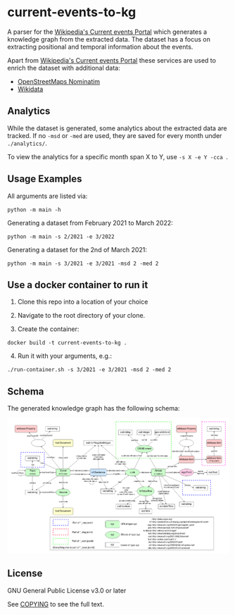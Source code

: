 # current-events-to-kg
A parser for the [Wikipedia's Current events Portal](https://en.wikipedia.org/wiki/Portal:Current_events) which generates a knowledge graph from the extracted data. The dataset has a focus on extracting positional and temporal information about the events.

Apart from [Wikipedia's Current events Portal](https://en.wikipedia.org/wiki/Portal:Current_events) these services are used to enrich the dataset with additional data:
- [OpenStreetMaps Nominatim](https://nominatim.openstreetmap.org)
- [Wikidata](https://www.wikidata.org)


## Analytics
While the dataset is generated, some analytics about the extracted data are tracked.
If no `-msd` or `-med` are used, they are saved for every month under `./analytics/`.

To view the analytics for a specific month span X to Y, use `-s X -e Y -cca `.

## Usage Examples
All arguments are listed via:
```
python -m main -h
```

Generating a dataset from February 2021 to March 2022:
```
python -m main -s 2/2021 -e 3/2022
```

Generating a dataset for the 2nd of March 2021:
```
python -m main -s 3/2021 -e 3/2021 -msd 2 -med 2
```

## Use a docker container to run it
1. Clone this repo into a location of your choice

2. Navigate to the root directory of your clone.

3. Create the container:
```
docker build -t current-events-to-kg .
```

4. Run it with your arguments, e.g.:
```
./run-container.sh -s 3/2021 -e 3/2021 -msd 2 -med 2
```

## Schema
The generated knowledge graph has the following schema:

![Datset graph schema](Schema.drawio.png)

## License
GNU General Public License v3.0 or later

See [COPYING](COPYING) to see the full text.

